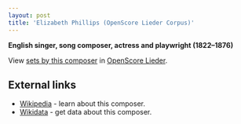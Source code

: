 ```yaml
---
layout: post
title: 'Elizabeth Phillips (OpenScore Lieder Corpus)'
---
```


__English singer, song composer, actress and playwright (1822–1876)__

View [sets by this composer] in [OpenScore Lieder].

[sets by this composer]: https://musescore.com/openscore-lieder-corpus/sets?order=title&text=Phillips,+Elizabeth
[OpenScore Lieder]: https://musescore.com/openscore-lieder-corpus

## External links

- [Wikipedia] - learn about this composer.
- [Wikidata] - get data about this composer.

[Wikipedia]: None
[Wikidata]: https://www.wikidata.org/wiki/Q105407464
